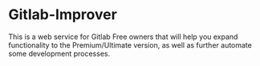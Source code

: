 # Gitlab-Improver
This is a web service for Gitlab Free owners that will help you expand functionality to the Premium/Ultimate version, as well as further automate some development processes.
